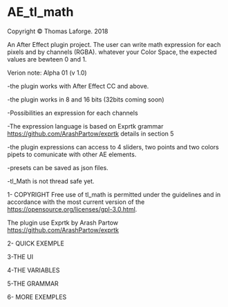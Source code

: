 # AE_tl_math
Copyright © Thomas Laforge. 2018


An After Effect plugin project.
The user can write math expression for each pixels and by channels (RGBA). 
whatever your Color Space, the expected values are bewteen 0 and 1.


Verion note: 
 Alpha 01 (v 1.0)
 
 -the plugin works with After Effect CC and above.
 
 -the plugin works in 8 and 16 bits (32bits coming soon)
 
 -Possibilities an expression for each channels
 
 -The expression language is based on Exprtk grammar  https://github.com/ArashPartow/exprtk
   details in section 5
   
 -the plugin expressions can access to 4 sliders, two points and two colors pipets to comunicate with other AE elements.
 
  -presets can be saved as json files.
  
 -tl_Math is not thread safe yet.



1- COPYRIGHT
Free  use  of  tl_math  is
permitted under the guidelines and in accordance with the most current
version of the https://opensource.org/licenses/gpl-3.0.html.

The plugin use Exprtk by Arash Partow
https://github.com/ArashPartow/exprtk



2- QUICK EXEMPLE


3-THE UI


4-THE VARIABLES


5-THE GRAMMAR


6- MORE EXEMPLES
